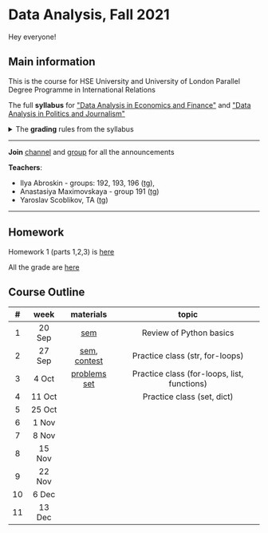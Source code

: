 # Data Analysis, Fall 2021

Hey everyone!

## Main information
This is the course for HSE University and University of London Parallel Degree Programme in International Relations

The full **syllabus** for ["Data Analysis in Economics and Finance"](https://www.hse.ru/en/edu/courses/339492557) and ["Data Analysis in Politics and Journalism"](https://www.hse.ru/en/edu/courses/339493569)

<details>
  <summary>The <b>grading</b> rules from the syllabus</summary>
  
<ul>
<li>Final grade = <ul>
<li>Home Assignment (21%) - average grade for all HAs - check the details in each assignment</li>
<li>Midterm Lab (29%) - around midterm week</li>
<li>Final Lab (29%) - before exam week</li>
<li>Final Project (21%) - the last class</li>
<li>Class participation (10%) - an extra point</li>
</ul>
</li>
</ul>


  The final score will be transformed to the HSE regular scale according to the following rule:
<table>
<thead>
  <tr>
    <th>grade</th>
    <th>points</th>
  </tr>
</thead>
<tbody>
  <tr>
    <td>1</td>
    <td>0-19</td>
  </tr>
  <tr>
    <td>2</td>
    <td>20-29</td>
  </tr>
  <tr>
    <td>3</td>
    <td>30-39</td>
  </tr>
  <tr>
    <td>4</td>
    <td>40-49</td>
  </tr>
  <tr>
    <td>5</td>
    <td>50-59</td>
  </tr>
  <tr>
    <td>6</td>
    <td>60-69</td>
  </tr>
  <tr>
    <td>7</td>
    <td>70-79</td>
  </tr>
  <tr>
    <td>8</td>
    <td>80-89</td>
  </tr>
  <tr>
    <td>9</td>
    <td>90-95</td>
  </tr>
  <tr>
    <td>10</td>
    <td>96-110</td>
  </tr>
</tbody>
</table>

</details>

---

**Join** [channel](https://t.me/joinchat/gSz1wkHIrmxhOGIy) and [group](https://t.me/joinchat/9tWvbuL8O69hNTYy) for all the announcements

**Teachers**:
- Ilya Abroskin - groups: 192, 193, 196 ([tg](https://t.me/iiiiilllllyyyyyaaaa)),
- Anastasiya Maximovskaya - group 191 ([tg](https://t.me/anastasiyamaxx))
- Yaroslav Scoblikov, TA ([tg](https://t.me/Braye4))

---

## Homework

Homework 1 (parts 1,2,3) is [here](https://docs.google.com/document/d/1IBcjU1kV-99IvQJOqd12y5oCQdZ7YfsAYgn4PVq4f94/edit?usp=sharing)

All the grade are [here](https://docs.google.com/spreadsheets/d/1MTfDHebUAxqkKTem64gvP_5dCQZcZAjtp1YEyAkS_Xo/edit#gid=0)

## Course Outline

|  # 	|  week  	| materials 	|          topic          	|
|:--:	|:------:	|:---------:	|:-----------------------:	|
| 1  	| 20 Sep 	| [sem](https://nbviewer.jupyter.org/github/ilyaaaaaaaa/DA_HSE-UoL_IR_21-Fall/blob/main/sems/sem01_python-overview.ipynb)       	| Review of Python basics 	|
| 2  	| 27 Sep 	| [sem](https://nbviewer.jupyter.org/github/ilyaaaaaaaa/DA_HSE-UoL_IR_21-Fall/blob/main/class02_while_for_if/sem02_str%2C%20if%20else%2C%20while%2C%20for.ipynb),  [contest](https://contest.yandex.ru/contest/29618/problems/)        	| Practice class (str, for-loops)          	|
| 3  	| 4 Oct  	| [problems set](https://docs.google.com/document/d/19cYA2Ro2VG-BreZxHogEibLyGTql_A6eXLI4pEM2Cdg/edit)          	|          Practice class (for-loops, list, functions)               	|
| 4  	| 11 Oct 	|           	|        Practice class (set, dict)                 	|
| 5  	| 25 Oct 	|           	|                         	|
| 6  	| 1 Nov  	|           	|                         	|
| 7  	| 8 Nov  	|           	|                         	|
| 8  	| 15 Nov 	|           	|                         	|
| 9  	| 22 Nov 	|           	|                         	|
| 10 	| 6 Dec  	|           	|                         	|
| 11 	| 13 Dec 	|           	|                         	|
